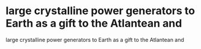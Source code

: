 # large crystalline power generators to Earth as a gift to the Atlantean and

large crystalline power generators to Earth as a gift to the Atlantean and